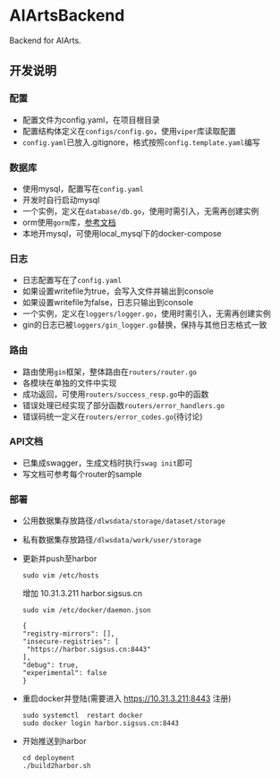# AIArtsBackend
Backend for AIArts.


## 开发说明


### 配置
* 配置文件为config.yaml，在项目根目录
* 配置结构体定义在`configs/config.go`，使用`viper`库读取配置
* `config.yaml`已放入.gitignore，格式按照`config.template.yaml`编写


### 数据库
* 使用mysql，配置写在`config.yaml`
* 开发时自行启动mysql
* 一个实例，定义在`database/db.go`，使用时需引入，无需再创建实例
* orm使用`gorm`库，[参考文档](https://gorm.io/zh_CN/docs/index.html)
* 本地开mysql，可使用local_mysql下的docker-compose


### 日志
* 日志配置写在了`config.yaml`
* 如果设置writefile为true，会写入文件并输出到console
* 如果设置writefile为false，日志只输出到console
* 一个实例，定义在`loggers/logger.go`，使用时需引入，无需再创建实例
* gin的日志已被`loggers/gin_logger.go`替换，保持与其他日志格式一致


### 路由
* 路由使用`gin`框架，整体路由在`routers/router.go`
* 各模块在单独的文件中实现
* 成功返回，可使用`routers/success_resp.go`中的函数
* 错误处理已经实现了部分函数`routers/error_handlers.go`
* 错误码统一定义在`routers/error_codes.go`(待讨论)


### API文档
* 已集成swagger，生成文档时执行`swag init`即可
* 写文档可参考每个router的sample

### 部署
* 公用数据集存放路径`/dlwsdata/storage/dataset/storage`
* 私有数据集存放路径`/dlwsdata/work/user/storage`
* 更新并push至harbor

  `sudo vim /etc/hosts`
  
   增加 10.31.3.211 harbor.sigsus.cn
 
  ```shell 
  sudo vim /etc/docker/daemon.json
  ```
    ```
  {
    "registry-mirrors": [],
    "insecure-registries": [
     "https://harbor.sigsus.cn:8443"
    ],
    "debug": true,
    "experimental": false
  }
  ```
* 重启docker并登陆(需要进入 https://10.31.3.211:8443 注册)
  ```shell 
  sudo systemctl  restart docker 
  sudo docker login harbor.sigsus.cn:8443
  ```

 * 开始推送到harbor
    ```shell 
    cd deployment
    ./build2harbor.sh
    ```



     
